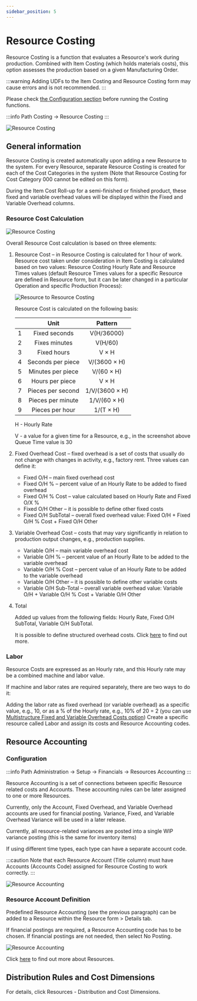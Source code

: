 ```yaml
---
sidebar_position: 5
---
```


# Resource Costing

Resource Costing is a function that evaluates a Resource's work during production. Combined with Item Costing (which holds materials costs), this option assesses the production based on a given Manufacturing Order.

:::warning
    Adding UDFs to the Item Costing and Resource Costing form may cause errors and is not recommended.
:::

Please check [the Configuration section](./configuration/configuration.md) before running the Costing functions.

:::info Path
    Costing → Resource Costing
:::

![Resource Costing](./media/resource-costing/resource-costing.webp)

## General information

Resource Costing is created automatically upon adding a new Resource to the system. For every Resource, separate Resource Costing is created for each of the Cost Categories in the system (Note that Resource Costing for Cost Category 000 cannot be edited on this form).

During the Item Cost Roll-up for a semi-finished or finished product, these fixed and variable overhead values will be displayed within the Fixed and Variable Overhead columns.

### Resource Cost Calculation

![Resource Costing](./media/resource-costing/resource-costing-2.webp)

Overall Resource Cost calculation is based on three elements:

1. Resource Cost – in Resource Costing is calculated for 1 hour of work. Resource cost taken under consideration in Item Costing is calculated based on two values: Resource Costing Hourly Rate and Resource Times values (default Resource Times values for a specific Resource are defined in Resource form, but it can be later changed in a particular Operation and specific Production Process):

    ![Resource to Resource Costing](./media/resource-costing/resource-resource-costing.webp)

    Resource Cost is calculated on the following basis:

    |     |       Unit        |    Pattern     |
    | :-: | :---------------: | :------------: |
    |  1  |   Fixed seconds   |   V(H/36000)   |
    |  2  |   Fixes minutes   |    V(H/60)     |
    |  3  |    Fixed hours    |     V × H      |
    |  4  | Seconds per piece |  V/(3600 × H)  |
    |  5  | Minutes per piece |   V/(60 × H)   |
    |  6  |  Hours per piece  |     V × H      |
    |  7  | Pieces per second | 1/V/(3600 × H) |
    |  8  | Pieces per minute |  1/V/(60 × H)  |
    |  9  |  Pieces per hour  |   1/(T × H)    |

    H - Hourly Rate

    V - a value for a given time for a Resource, e.g., in the screenshot above Queue Time value is 30
2. Fixed Overhead Cost – fixed overhead is a set of costs that usually do not change with changes in activity, e.g., factory rent. Three values can define it:

    - Fixed O/H – main fixed overhead cost
    - Fixed O/H % – percent value of an Hourly Rate to be added to fixed overhead
    - Fixed O/H % Cost – value calculated based on Hourly Rate and Fixed O/X %
    - Fixed O/H Other – it is possible to define other fixed costs
    - Fixed O/H SubTotal – overall fixed overhead value: Fixed O/H + Fixed O/H % Cost + Fixed O/H Other
3. Variable Overhead Cost – costs that may vary significantly in relation to production output changes, e.g., production supplies.

    - Variable O/H – main variable overhead cost
    - Variable O/H % – percent value of an Hourly Rate to be added to the variable overhead
    - Variable O/H % Cost – percent value of an Hourly Rate to be added to the variable overhead
    - Variable O/H Other – it is possible to define other variable costs
    - Variable O/H Sub-Total – overall variable overhead value: Variable O/H + Variable O/H % Cost + Variable O/H Other
4. Total

    Added up values from the following fields: Hourly Rate, Fixed O/H SubTotal, Variable O/H SubTotal.

    It is possible to define structured overhead costs. Click [here](../costing-material-and-resources/item-costing/multistructure-fixed-and-variable-overhead-costs.md) to find out more.

### Labor

Resource Costs are expressed as an Hourly rate, and this Hourly rate may be a combined machine and labor value.

If machine and labor rates are required separately, there are two ways to do it:

Adding the labor rate as fixed overhead (or variable overhead) as a specific value, e.g., 10, or as a % of the Hourly rate, e.g., 10% of 20 = 2 (you can use [Multistructure Fixed and Variable Overhead Costs option](./item-costing/multistructure-fixed-and-variable-overhead-costs.md))
Create a specific resource called Labor and assign its costs and Resource Accounting codes.

## Resource Accounting

### Configuration

:::info Path
    Administration → Setup → Financials → Resources Accounting
:::

Resource Accounting is a set of connections between specific Resource related costs and Accounts. These accounting rules can be later assigned to one or more Resources.

Currently, only the Account, Fixed Overhead, and Variable Overhead accounts are used for financial posting. Variance, Fixed, and Variable Overhead Variance will be used in a later release.

Currently, all resource-related variances are posted into a single WIP variance posting (this is the same for inventory items)

If using different time types, each type can have a separate account code.

:::caution
    Note that each Resource Account (Title column) must have Accounts (Accounts Code) assigned for Resource Costing to work correctly.
:::

![Resource Accounting](./media/resource-costing/resource-accounting-2.webp)

### Resource Account Definition

Predefined Resource Accounting (see the previous paragraph) can be added to a Resource within the Resource form > Details tab.

If financial postings are required, a Resource Accounting code has to be chosen. If financial postings are not needed, then select No Posting.

![Resource Accounting](./media/resource-costing/resource-accounting-3.webp)

Click [here](../routings/resources.md) to find out more about Resources.

## Distribution Rules and Cost Dimensions

For details, click Resources - Distribution and Cost Dimensions.
